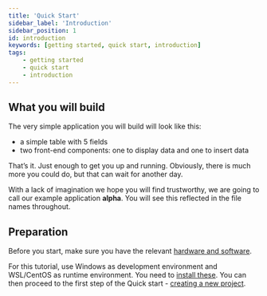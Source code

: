 ```yaml
---
title: 'Quick Start'
sidebar_label: 'Introduction'
sidebar_position: 1
id: introduction
keywords: [getting started, quick start, introduction]
tags:
    - getting started
    - quick start
    - introduction
---
```




## What you will build

The very simple application you will build will look like this:

- a simple table with 5 fields
- two front-end components: one to display data and one to insert data

That’s it. Just enough to get you up and running. Obviously, there is much more you could do, but that can wait for another day.

With a lack of imagination we hope you will find trustworthy, we are going to call our example application **alpha**. You will see this reflected in the file names throughout.

## Preparation
Before you start, make sure you have the relevant [hardware and software](../../getting-started/quick-start/hardware-and-software/).

For this tutorial, use Windows as development environment and WSL/CentOS as runtime environment. You need to [install these](../../getting-started/prerequisites/installing-wsl/). You can then proceed to the first step of the Quick start - [creating a new project](../../getting-started/quick-start/create-a-new-project/).

